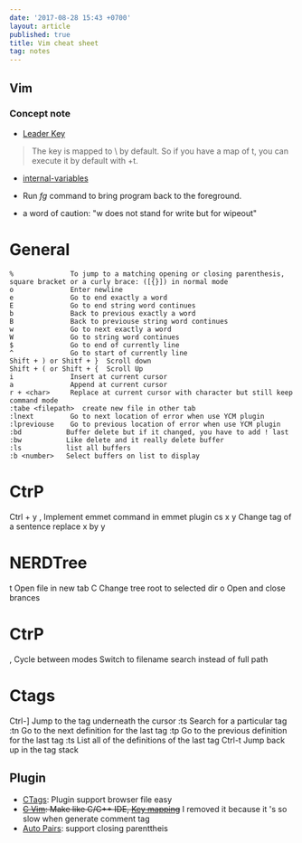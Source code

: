 ```yaml
---
date: '2017-08-28 15:43 +0700'
layout: article
published: true
title: Vim cheat sheet
tag: notes
---
```

## Vim

### Concept note

- [Leader Key](https://stackoverflow.com/questions/1764263/what-is-the-leader-in-a-vimrc-file)
> The <Leader> key is mapped to \ by default. So if you have a map of <Leader>t, you can execute it by default with \+t.

- [internal-variables](https://stackoverflow.com/questions/15685729/vim-what-is-the-difference-between-let-g-let-b-etc)

- Run *fg* command to bring program back to the foreground. 
- a word of caution: "w does not stand for write but for wipeout"

# General #
```
%              To jump to a matching opening or closing parenthesis, square bracket or a curly brace: ([{}]) in normal mode
o              Enter newline
e              Go to end exactly a word
E              Go to end string word continues
b              Back to previous exactly a word
B              Back to previouse string word continues
w              Go to next exactly a word
W              Go to string word continues
$              Go to end of currently line
^              Go to start of currently line
Shift + ) or Shitf + }  Scroll down
Shift + ( or Shift + {  Scroll Up
i              Insert at current cursor
a              Append at current cursor
r + <char>     Replace at current cursor with character but still keep command mode
:tabe <filepath>  create new file in other tab
:lnext         Go to next location of error when use YCM plugin
:lpreviouse    Go to previous location of error when use YCM plugin
:bd           Buffer delete but if it changed, you have to add ! last
:bw           Like delete and it really delete buffer
:ls           list all buffers
:b <number>   Select buffers on list to display
```

# CtrP #
Ctrl + y ,    Implement emmet command in emmet plugin
cs x y        Change tag of a sentence replace x by y 
# NERDTree #
t             Open file in new tab
C             Change tree root to selected dir
o             Open and close brances
# CtrP #
<C-f> , <C-b> Cycle between modes
<C-d>         Switch to filename search instead of full path

# Ctags #
Ctrl-]        Jump to the tag underneath the cursor
:ts <tag> <RET> Search for a particular tag
:tn           Go to the next definition for the last tag
:tp           Go to the previous definition for the last tag
:ts           List all of the definitions of the last tag
Ctrl-t        Jump back up in the tag stack
  
## Plugin 
- [CTags](https://andrew.stwrt.ca/posts/vim-ctags/): Plugin support browser file easy
- ~~[C Vim](http://www.thegeekstuff.com/2009/01/tutorial-make-vim-as-your-cc-ide-using-cvim-plugin/): Make like C/C++ IDE, [Key mapping](https://wolfgangmehner.github.io/vim-plugins/csupport/c-hotkeys.pdf)~~ I removed it because it 's so slow when generate comment tag
- [Auto Pairs](https://github.com/jiangmiao/auto-pairs): support closing parenttheis
